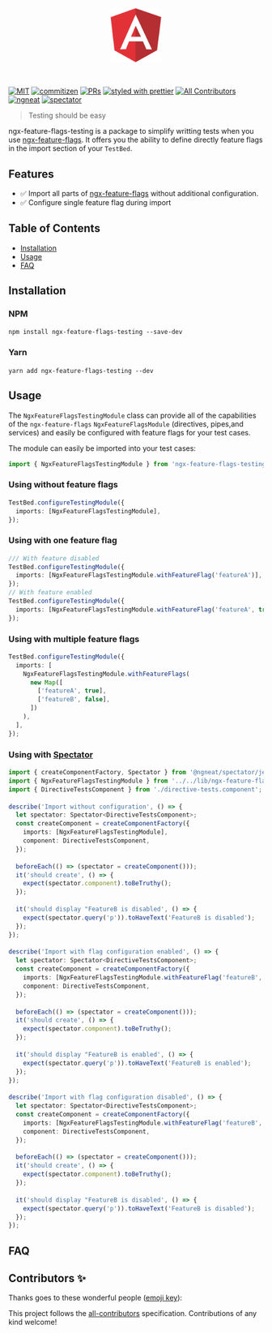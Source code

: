 <p align="center">
 <img width="20%" height="20%" src="./logo.svg">
</p>

<br />

[![MIT](https://img.shields.io/packagist/l/doctrine/orm.svg?style=flat-square)]()
[![commitizen](https://img.shields.io/badge/commitizen-friendly-brightgreen.svg?style=flat-square)]()
[![PRs](https://img.shields.io/badge/PRs-welcome-brightgreen.svg?style=flat-square)]()
[![styled with prettier](https://img.shields.io/badge/styled_with-prettier-ff69b4.svg?style=flat-square)](https://github.com/prettier/prettier)
[![All Contributors](https://img.shields.io/badge/all_contributors-0-orange.svg?style=flat-square)](#contributors-)
[![ngneat](https://img.shields.io/badge/@-ngneat-383636?style=flat-square&labelColor=8f68d4)](https://github.com/ngneat/)
[![spectator](https://img.shields.io/badge/tested%20with-spectator-2196F3.svg?style=flat-square)]()

> Testing should be easy

ngx-feature-flags-testing is a package to simplify writting tests when you use [ngx-feature-flags](https://www.npmjs.com/package/ngx-feature-flags). It offers you the ability to define directly feature flags in the import section of your `TestBed`.

## Features

- ✅ Import all parts of [ngx-feature-flags](https://www.npmjs.com/package/ngx-feature-flags) without additional configuration.
- ✅ Configure single feature flag during import

## Table of Contents

- [Installation](#installation)
- [Usage](#usage)
- [FAQ](#faq)

## Installation

### NPM

`npm install ngx-feature-flags-testing --save-dev`

### Yarn

`yarn add ngx-feature-flags-testing --dev`

## Usage

The `NgxFeatureFlagsTestingModule` class can provide all of the capabilities of the `ngx-feature-flags` `NgxFeatureFlagsModule` (directives, pipes,and services) and easily be configured with feature flags for your test cases.

The module can easily be imported into your test cases:

```ts
import { NgxFeatureFlagsTestingModule } from 'ngx-feature-flags-testing';
```

### Using without feature flags

```ts
TestBed.configureTestingModule({
  imports: [NgxFeatureFlagsTestingModule],
});
```

### Using with one feature flag

```ts
/// With feature disabled
TestBed.configureTestingModule({
  imports: [NgxFeatureFlagsTestingModule.withFeatureFlag('featureA')],
});
// With feature enabled
TestBed.configureTestingModule({
  imports: [NgxFeatureFlagsTestingModule.withFeatureFlag('featureA', true)],
});
```

### Using with multiple feature flags

```ts
TestBed.configureTestingModule({
  imports: [
    NgxFeatureFlagsTestingModule.withFeatureFlags(
      new Map([
        ['featureA', true],
        ['featureB', false],
      ])
    ),
  ],
});
```

### Using with [Spectator](https://www.npmjs.com/package/@ngneat/spectator)

```ts
import { createComponentFactory, Spectator } from '@ngneat/spectator/jest';
import { NgxFeatureFlagsTestingModule } from '../../lib/ngx-feature-flags-testing.module';
import { DirectiveTestsComponent } from './directive-tests.component';

describe('Import without configuration', () => {
  let spectator: Spectator<DirectiveTestsComponent>;
  const createComponent = createComponentFactory({
    imports: [NgxFeatureFlagsTestingModule],
    component: DirectiveTestsComponent,
  });

  beforeEach(() => (spectator = createComponent()));
  it('should create', () => {
    expect(spectator.component).toBeTruthy();
  });

  it('should display "FeatureB is disabled', () => {
    expect(spectator.query('p')).toHaveText('FeatureB is disabled');
  });
});

describe('Import with flag configuration enabled', () => {
  let spectator: Spectator<DirectiveTestsComponent>;
  const createComponent = createComponentFactory({
    imports: [NgxFeatureFlagsTestingModule.withFeatureFlag('featureB', true)],
    component: DirectiveTestsComponent,
  });

  beforeEach(() => (spectator = createComponent()));
  it('should create', () => {
    expect(spectator.component).toBeTruthy();
  });

  it('should display "FeatureB is enabled', () => {
    expect(spectator.query('p')).toHaveText('FeatureB is enabled');
  });
});

describe('Import with flag configuration disabled', () => {
  let spectator: Spectator<DirectiveTestsComponent>;
  const createComponent = createComponentFactory({
    imports: [NgxFeatureFlagsTestingModule.withFeatureFlag('featureB', false)],
    component: DirectiveTestsComponent,
  });

  beforeEach(() => (spectator = createComponent()));
  it('should create', () => {
    expect(spectator.component).toBeTruthy();
  });

  it('should display "FeatureB is disabled', () => {
    expect(spectator.query('p')).toHaveText('FeatureB is disabled');
  });
});
```

## FAQ

## Contributors ✨

Thanks goes to these wonderful people ([emoji key](https://allcontributors.org/docs/en/emoji-key)):

<!-- ALL-CONTRIBUTORS-LIST:START - Do not remove or modify this section -->
<!-- prettier-ignore-start -->
<!-- markdownlint-disable -->
<!-- markdownlint-enable -->
<!-- prettier-ignore-end -->

<!-- ALL-CONTRIBUTORS-LIST:END -->

This project follows the [all-contributors](https://github.com/all-contributors/all-contributors) specification. Contributions of any kind welcome!
